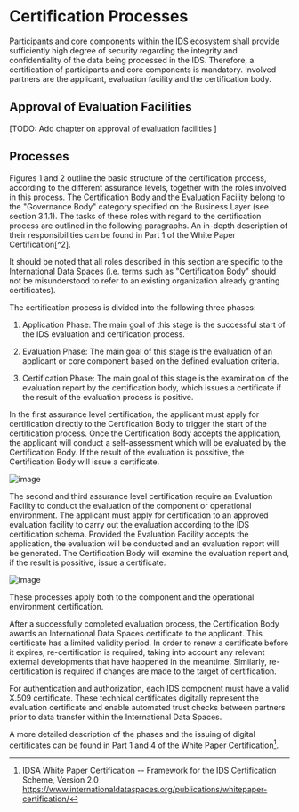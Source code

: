 # Certification Processes

Participants and core components within the IDS 
ecosystem shall provide sufficiently high degree of 
security regarding the integrity and confidentiality 
of the data being processed in the IDS. Therefore, 
a certification of participants and core components 
is mandatory. Involved partners are the applicant, 
evaluation facility and the certification body. 

## Approval of Evaluation Facilities
[TODO: Add chapter on approval of evaluation facilities ]

## Processes

Figures 1 and 2 outline the basic structure of
the certification process, according to the different assurance levels, together with the roles involved in this
process. The Certification Body and the Evaluation Facility belong to
the "Governance Body" category specified on the Business Layer (see
section 3.1.1). The tasks of these roles with regard to the
certification process are outlined in the following paragraphs. An
in-depth description of their responsibilities can be found in Part 1 of
the White Paper Certification[^2].

It should be noted that all roles described in this section are specific
to the International Data Spaces (i.e. terms such as "Certification
Body" should not be misunderstood to refer to an existing organization
already granting certificates).

The certification process is divided into the following three phases:

1.  Application Phase: The main goal of this stage is the successful
    start of the IDS evaluation and certification process.

2.  Evaluation Phase: The main goal of this stage is the evaluation of
    an applicant or core component based on the defined evaluation
    criteria.

3.  Certification Phase: The main goal of this stage is the examination
    of the evaluation report by the certification body, which issues a
    certificate if the result of the evaluation process is positive.

In the first assurance level certification, the applicant must apply for certification directly to the Certification Body  to trigger the start of the certification process. Once the Certification Body accepts the application, the applicant will conduct a self-assessment which will be evaluated by the Certification Body. If the result of the evaluation is possitive, the Certification Body will issue a certificate.

![image](https://user-images.githubusercontent.com/77682996/155738445-479e9507-7415-4e16-b0dd-6d159d3d8528.png)

The second and third assurance level certification require an Evaluation Facility to conduct the evaluation of the component or operational environment. The applicant must apply for certification to an approved evaluation facility to carry out the evaluation according to the IDS certification schema. Provided the Evaluation Facility accepts the application, the evaluation will be conducted and an evaluation report will be generated. The Certification Body will examine the evaluation report and, if the result is possitive, issue a certificate.

![image](https://user-images.githubusercontent.com/77682996/155738509-f4477f71-aeb8-4de2-bbf1-53373ae919c5.png)

These processes apply both to the component and the operational environment certification. 

After a successfully completed evaluation process, the Certification
Body awards an International Data Spaces certificate to the applicant.
This certificate has a limited validity period. In order to renew a
certificate before it expires, re-certification is required, taking into
account any relevant external developments that have happened in the
meantime. Similarly, re-certification is required if changes are made to
the target of certification.

For authentication and authorization, each IDS component must have a
valid X.509 certificate. These technical certificates digitally
represent the evaluation certificate and enable automated trust checks
between partners prior to data transfer within the International Data
Spaces.

A more detailed description of the phases and the issuing of digital
certificates can be found in Part 1 and 4 of the White Paper
Certification[^3].

[^3]: IDSA White Paper Certification -- Framework for the IDS
    Certification Scheme, Version 2.0
    https://www.internationaldataspaces.org/publications/whitepaper-certification/
